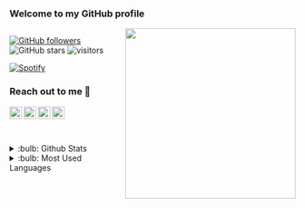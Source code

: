 [discord]: https://discord.com/users/340162404551884810
[bmc]: https://www.buymeacoffee.com/kutaygb
[website]: https://kutay.dev
[mail]: mailto:Kutaygb@protonmail.com

### Welcome to my GitHub profile 

<img src="https://cdn.r10.net/image.php?u=156214" align="right" width="300" height="300">

##

[![GitHub followers](https://img.shields.io/github/followers/kutaygb?style=social)](https://github.com/kutaygb?tab=followers)
![GitHub stars](https://img.shields.io/github/stars/kutaygb?style=social)
![visitors](https://komarev.com/ghpvc/?username=Kutaygb)

[![Spotify](https://novatorem-kutaygb.vercel.app/api/spotify)](https://open.spotify.com/user/r5e9k28pmdxvi316u71jjtbmz)
### Reach out to me :card_index:

[<img  width="22" src="https://unpkg.com/simple-icons@v4/icons/discord.svg" align="left" />][discord]
[<img  width="22" src="https://unpkg.com/simple-icons@v4/icons/buymeacoffee.svg" align="left" />][bmc]
[<img  width="22" src="https://kutay.dev/favicon.png" align="left" />][website]
[<img  width="22" src="https://unpkg.com/simple-icons@v4/icons/gmail.svg" align="left" />][mail]
<br/><br/>

<br/>
<details>
<summary> :bulb: Github Stats </summary>
<img src="https://github-readme-stats.vercel.app/api?username=kutaygb&show_icons=true&theme=tokyonight"></img>
</details>

<details>
<summary>:bulb: Most Used Languages</summary>
<img src="https://github-readme-stats.vercel.app/api/top-langs/?username=kutaygb&row=1&column=1&layout=default" >
</details>
<br/>

